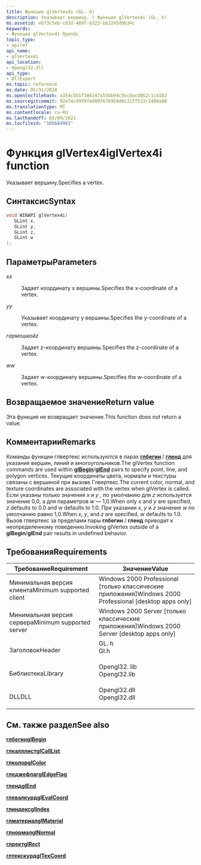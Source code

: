 ```yaml
---
title: Функция glVertex4i (GL. h)
description: Указывает вершину. | Функция glVertex4i (GL. h)
ms.assetid: eb73c5eb-c03d-489f-b323-bb2245d9b34c
keywords:
- Функция glVertex4i OpenGL
topic_type:
- apiref
api_name:
- glVertex4i
api_location:
- Opengl32.dll
api_type:
- DllExport
ms.topic: reference
ms.date: 05/31/2018
ms.openlocfilehash: a354c5b1f386147a55bb94c5bcdacd862c1c41b2
ms.sourcegitcommit: 92e74c99f8f4d097676959d0c317f533c2400a80
ms.translationtype: MT
ms.contentlocale: ru-RU
ms.lasthandoff: 03/09/2021
ms.locfileid: "105684981"
---
```

# <a name="glvertex4i-function"></a><span data-ttu-id="50723-105">Функция glVertex4i</span><span class="sxs-lookup"><span data-stu-id="50723-105">glVertex4i function</span></span>

<span data-ttu-id="50723-106">Указывает вершину.</span><span class="sxs-lookup"><span data-stu-id="50723-106">Specifies a vertex.</span></span>

## <a name="syntax"></a><span data-ttu-id="50723-107">Синтаксис</span><span class="sxs-lookup"><span data-stu-id="50723-107">Syntax</span></span>


```C++
void WINAPI glVertex4i(
   GLint x,
   GLint y,
   GLint z,
   GLint w
);
```



## <a name="parameters"></a><span data-ttu-id="50723-108">Параметры</span><span class="sxs-lookup"><span data-stu-id="50723-108">Parameters</span></span>

<dl> <dt>

<span data-ttu-id="50723-109">*x*</span><span class="sxs-lookup"><span data-stu-id="50723-109">*x*</span></span> 
</dt> <dd>

<span data-ttu-id="50723-110">Задает координату x вершины.</span><span class="sxs-lookup"><span data-stu-id="50723-110">Specifies the x-coordinate of a vertex.</span></span>

</dd> <dt>

<span data-ttu-id="50723-111">*y*</span><span class="sxs-lookup"><span data-stu-id="50723-111">*y*</span></span> 
</dt> <dd>

<span data-ttu-id="50723-112">Указывает координату y вершины.</span><span class="sxs-lookup"><span data-stu-id="50723-112">Specifies the y-coordinate of a vertex.</span></span>

</dd> <dt>

<span data-ttu-id="50723-113">*гармошкой*</span><span class="sxs-lookup"><span data-stu-id="50723-113">*z*</span></span> 
</dt> <dd>

<span data-ttu-id="50723-114">Задает z-координату вершины.</span><span class="sxs-lookup"><span data-stu-id="50723-114">Specifies the z-coordinate of a vertex.</span></span>

</dd> <dt>

<span data-ttu-id="50723-115">*w*</span><span class="sxs-lookup"><span data-stu-id="50723-115">*w*</span></span> 
</dt> <dd>

<span data-ttu-id="50723-116">Задает w-координату вершины.</span><span class="sxs-lookup"><span data-stu-id="50723-116">Specifies the w-coordinate of a vertex.</span></span>

</dd> </dl>

## <a name="return-value"></a><span data-ttu-id="50723-117">Возвращаемое значение</span><span class="sxs-lookup"><span data-stu-id="50723-117">Return value</span></span>

<span data-ttu-id="50723-118">Эта функция не возвращает значение.</span><span class="sxs-lookup"><span data-stu-id="50723-118">This function does not return a value.</span></span>

## <a name="remarks"></a><span data-ttu-id="50723-119">Комментарии</span><span class="sxs-lookup"><span data-stu-id="50723-119">Remarks</span></span>

<span data-ttu-id="50723-120">Команды функции глвертекс используются в парах [**глбегин**](glbegin.md) / [**гленд**](glend.md) для указания вершин, линий и многоугольников.</span><span class="sxs-lookup"><span data-stu-id="50723-120">The glVertex function commands are used within [**glBegin**](glbegin.md)/[**glEnd**](glend.md) pairs to specify point, line, and polygon vertices.</span></span> <span data-ttu-id="50723-121">Текущие координаты цвета, нормали и текстуры связаны с вершиной при вызове Глвертекс.</span><span class="sxs-lookup"><span data-stu-id="50723-121">The current color, normal, and texture coordinates are associated with the vertex when glVertex is called.</span></span> <span data-ttu-id="50723-122">Если указаны только значения *x* и *y* , по умолчанию для *z* используется значение 0,0, а для параметров *w* — 1,0.</span><span class="sxs-lookup"><span data-stu-id="50723-122">When only *x* and *y* are specified, *z* defaults to 0.0 and *w* defaults to 1.0.</span></span> <span data-ttu-id="50723-123">При указании *x*, *y* и *z* значение *w* по умолчанию равно 1,0.</span><span class="sxs-lookup"><span data-stu-id="50723-123">When *x*, *y*, and *z* are specified, *w* defaults to 1.0.</span></span> <span data-ttu-id="50723-124">Вызов глвертекс за пределами пары **глбегин** / **гленд** приводит к неопределенному поведению.</span><span class="sxs-lookup"><span data-stu-id="50723-124">Invoking glVertex outside of a **glBegin**/**glEnd** pair results in undefined behavior.</span></span>

## <a name="requirements"></a><span data-ttu-id="50723-125">Требования</span><span class="sxs-lookup"><span data-stu-id="50723-125">Requirements</span></span>



| <span data-ttu-id="50723-126">Требование</span><span class="sxs-lookup"><span data-stu-id="50723-126">Requirement</span></span> | <span data-ttu-id="50723-127">Значение</span><span class="sxs-lookup"><span data-stu-id="50723-127">Value</span></span> |
|-------------------------------------|-----------------------------------------------------------------------------------------|
| <span data-ttu-id="50723-128">Минимальная версия клиента</span><span class="sxs-lookup"><span data-stu-id="50723-128">Minimum supported client</span></span><br/> | <span data-ttu-id="50723-129">Windows 2000 Professional \[только классические приложения\]</span><span class="sxs-lookup"><span data-stu-id="50723-129">Windows 2000 Professional \[desktop apps only\]</span></span><br/>                              |
| <span data-ttu-id="50723-130">Минимальная версия сервера</span><span class="sxs-lookup"><span data-stu-id="50723-130">Minimum supported server</span></span><br/> | <span data-ttu-id="50723-131">Windows 2000 Server \[только классические приложения\]</span><span class="sxs-lookup"><span data-stu-id="50723-131">Windows 2000 Server \[desktop apps only\]</span></span><br/>                                    |
| <span data-ttu-id="50723-132">Заголовок</span><span class="sxs-lookup"><span data-stu-id="50723-132">Header</span></span><br/>                   | <dl> <span data-ttu-id="50723-133"><dt>GL. h</dt></span><span class="sxs-lookup"><span data-stu-id="50723-133"><dt>Gl.h</dt></span></span> </dl>         |
| <span data-ttu-id="50723-134">Библиотека</span><span class="sxs-lookup"><span data-stu-id="50723-134">Library</span></span><br/>                  | <dl> <span data-ttu-id="50723-135"><dt>Opengl32. lib</dt></span><span class="sxs-lookup"><span data-stu-id="50723-135"><dt>Opengl32.lib</dt></span></span> </dl> |
| <span data-ttu-id="50723-136">DLL</span><span class="sxs-lookup"><span data-stu-id="50723-136">DLL</span></span><br/>                      | <dl> <span data-ttu-id="50723-137"><dt>Opengl32.dll</dt></span><span class="sxs-lookup"><span data-stu-id="50723-137"><dt>Opengl32.dll</dt></span></span> </dl> |



## <a name="see-also"></a><span data-ttu-id="50723-138">См. также раздел</span><span class="sxs-lookup"><span data-stu-id="50723-138">See also</span></span>

<dl> <dt>

[<span data-ttu-id="50723-139">**глбегин**</span><span class="sxs-lookup"><span data-stu-id="50723-139">**glBegin**</span></span>](glbegin.md)
</dt> <dt>

[<span data-ttu-id="50723-140">**глкалллист**</span><span class="sxs-lookup"><span data-stu-id="50723-140">**glCallList**</span></span>](glcalllist.md)
</dt> <dt>

[<span data-ttu-id="50723-141">**глколор**</span><span class="sxs-lookup"><span data-stu-id="50723-141">**glColor**</span></span>](glcolor-functions.md)
</dt> <dt>

[<span data-ttu-id="50723-142">**гледжефлаг**</span><span class="sxs-lookup"><span data-stu-id="50723-142">**glEdgeFlag**</span></span>](gledgeflag-functions.md)
</dt> <dt>

[<span data-ttu-id="50723-143">**гленд**</span><span class="sxs-lookup"><span data-stu-id="50723-143">**glEnd**</span></span>](glend.md)
</dt> <dt>

[<span data-ttu-id="50723-144">**глевалкурд**</span><span class="sxs-lookup"><span data-stu-id="50723-144">**glEvalCoord**</span></span>](glevalcoord-functions.md)
</dt> <dt>

[<span data-ttu-id="50723-145">**глиндекс**</span><span class="sxs-lookup"><span data-stu-id="50723-145">**glIndex**</span></span>](glindex-functions.md)
</dt> <dt>

[<span data-ttu-id="50723-146">**глматериал**</span><span class="sxs-lookup"><span data-stu-id="50723-146">**glMaterial**</span></span>](glmaterial-functions.md)
</dt> <dt>

[<span data-ttu-id="50723-147">**глнормал**</span><span class="sxs-lookup"><span data-stu-id="50723-147">**glNormal**</span></span>](glnormal-functions.md)
</dt> <dt>

[<span data-ttu-id="50723-148">**глрект**</span><span class="sxs-lookup"><span data-stu-id="50723-148">**glRect**</span></span>](glrect-functions.md)
</dt> <dt>

[<span data-ttu-id="50723-149">**глтекскурд**</span><span class="sxs-lookup"><span data-stu-id="50723-149">**glTexCoord**</span></span>](gltexcoord-functions.md)
</dt> </dl>

 

 





